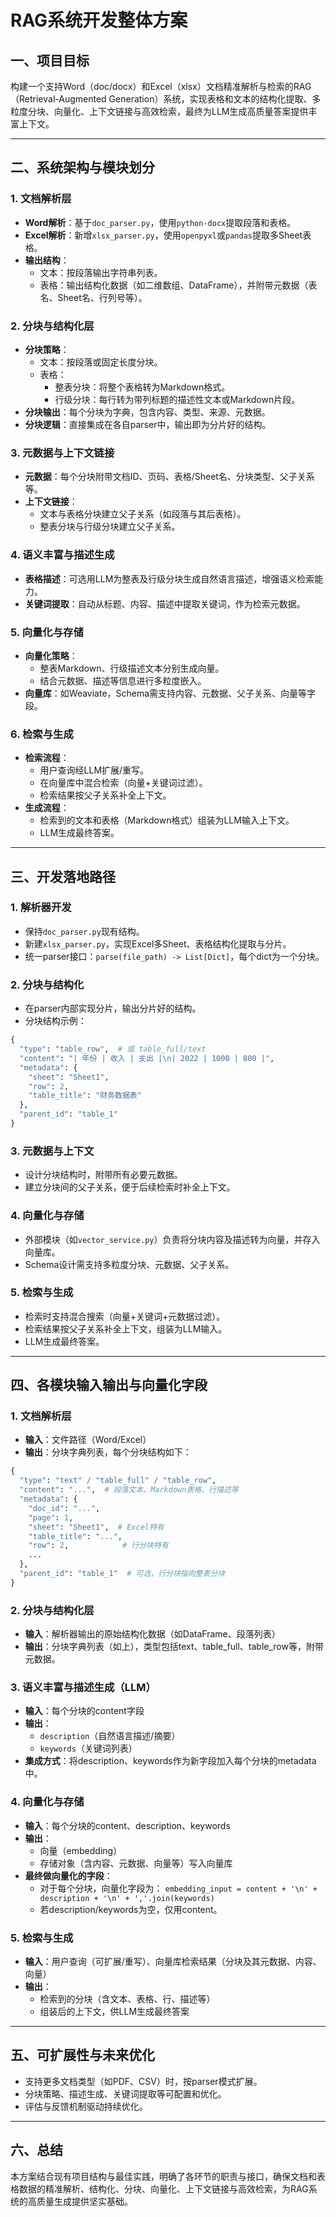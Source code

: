  # RAG系统开发整体方案

## 一、项目目标

构建一个支持Word（doc/docx）和Excel（xlsx）文档精准解析与检索的RAG（Retrieval-Augmented Generation）系统，实现表格和文本的结构化提取、多粒度分块、向量化、上下文链接与高效检索，最终为LLM生成高质量答案提供丰富上下文。

---

## 二、系统架构与模块划分

### 1. 文档解析层
- **Word解析**：基于`doc_parser.py`，使用`python-docx`提取段落和表格。
- **Excel解析**：新增`xlsx_parser.py`，使用`openpyxl`或`pandas`提取多Sheet表格。
- **输出结构**：
  - 文本：按段落输出字符串列表。
  - 表格：输出结构化数据（如二维数组、DataFrame），并附带元数据（表名、Sheet名、行列号等）。

### 2. 分块与结构化层
- **分块策略**：
  - 文本：按段落或固定长度分块。
  - 表格：
    - 整表分块：将整个表格转为Markdown格式。
    - 行级分块：每行转为带列标题的描述性文本或Markdown片段。
- **分块输出**：每个分块为字典，包含内容、类型、来源、元数据。
- **分块逻辑**：直接集成在各自parser中，输出即为分片好的结构。

### 3. 元数据与上下文链接
- **元数据**：每个分块附带文档ID、页码、表格/Sheet名、分块类型、父子关系等。
- **上下文链接**：
  - 文本与表格分块建立父子关系（如段落与其后表格）。
  - 整表分块与行级分块建立父子关系。

### 4. 语义丰富与描述生成
- **表格描述**：可选用LLM为整表及行级分块生成自然语言描述，增强语义检索能力。
- **关键词提取**：自动从标题、内容、描述中提取关键词，作为检索元数据。

### 5. 向量化与存储
- **向量化策略**：
  - 整表Markdown、行级描述文本分别生成向量。
  - 结合元数据、描述等信息进行多粒度嵌入。
- **向量库**：如Weaviate，Schema需支持内容、元数据、父子关系、向量等字段。

### 6. 检索与生成
- **检索流程**：
  - 用户查询经LLM扩展/重写。
  - 在向量库中混合检索（向量+关键词过滤）。
  - 检索结果按父子关系补全上下文。
- **生成流程**：
  - 检索到的文本和表格（Markdown格式）组装为LLM输入上下文。
  - LLM生成最终答案。

---

## 三、开发落地路径

### 1. 解析器开发
- 保持`doc_parser.py`现有结构。
- 新建`xlsx_parser.py`，实现Excel多Sheet、表格结构化提取与分片。
- 统一parser接口：`parse(file_path) -> List[Dict]`，每个dict为一个分块。

### 2. 分块与结构化
- 在parser内部实现分片，输出分片好的结构。
- 分块结构示例：
```python
{
  "type": "table_row",  # 或 table_full/text
  "content": "| 年份 | 收入 | 支出 |\n| 2022 | 1000 | 800 |",
  "metadata": {
    "sheet": "Sheet1",
    "row": 2,
    "table_title": "财务数据表"
  },
  "parent_id": "table_1"
}
```

### 3. 元数据与上下文
- 设计分块结构时，附带所有必要元数据。
- 建立分块间的父子关系，便于后续检索时补全上下文。

### 4. 向量化与存储
- 外部模块（如`vector_service.py`）负责将分块内容及描述转为向量，并存入向量库。
- Schema设计需支持多粒度分块、元数据、父子关系。

### 5. 检索与生成
- 检索时支持混合搜索（向量+关键词+元数据过滤）。
- 检索结果按父子关系补全上下文，组装为LLM输入。
- LLM生成最终答案。

---

## 四、各模块输入输出与向量化字段

### 1. 文档解析层
- **输入**：文件路径（Word/Excel）
- **输出**：分块字典列表，每个分块结构如下：
```python
{
  "type": "text" / "table_full" / "table_row",
  "content": "...",  # 段落文本、Markdown表格、行描述等
  "metadata": {
    "doc_id": "...",
    "page": 1,
    "sheet": "Sheet1",  # Excel特有
    "table_title": "...",
    "row": 2,            # 行分块特有
    ...
  },
  "parent_id": "table_1"  # 可选，行分块指向整表分块
}
```

### 2. 分块与结构化层
- **输入**：解析器输出的原始结构化数据（如DataFrame、段落列表）
- **输出**：分块字典列表（如上），类型包括text、table_full、table_row等，附带元数据。

### 3. 语义丰富与描述生成（LLM）
- **输入**：每个分块的content字段
- **输出**：
  - `description`（自然语言描述/摘要）
  - `keywords`（关键词列表）
- **集成方式**：将description、keywords作为新字段加入每个分块的metadata中。

### 4. 向量化与存储
- **输入**：每个分块的content、description、keywords
- **输出**：
  - 向量（embedding）
  - 存储对象（含内容、元数据、向量等）写入向量库
- **最终做向量化的字段**：
  - 对于每个分块，向量化字段为：
    `embedding_input = content + '\n' + description + '\n' + ','.join(keywords)`
  - 若description/keywords为空，仅用content。

### 5. 检索与生成
- **输入**：用户查询（可扩展/重写）、向量库检索结果（分块及其元数据、内容、向量）
- **输出**：
  - 检索到的分块（含文本、表格、行、描述等）
  - 组装后的上下文，供LLM生成最终答案

---

## 五、可扩展性与未来优化
- 支持更多文档类型（如PDF、CSV）时，按parser模式扩展。
- 分块策略、描述生成、关键词提取等可配置和优化。
- 评估与反馈机制驱动持续优化。

---

## 六、总结

本方案结合现有项目结构与最佳实践，明确了各环节的职责与接口，确保文档和表格数据的精准解析、结构化、分块、向量化、上下文链接与高效检索，为RAG系统的高质量生成提供坚实基础。 